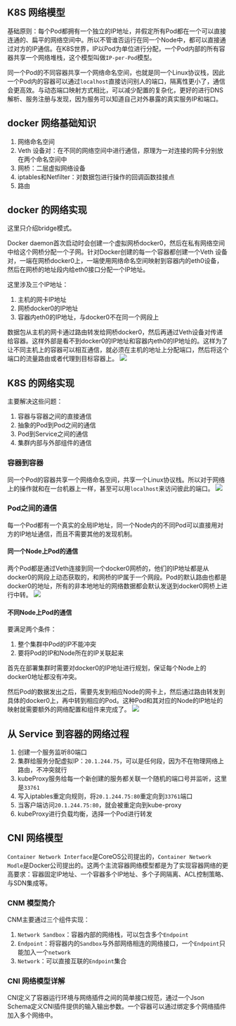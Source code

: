 ## K8S 网络模型
基础原则：每个Pod都拥有一个独立的IP地址，并假定所有Pod都在一个可以直接连通的、扁平的网络空间中。所以不管谁否运行在同一个Node中，都可以直接通过对方的IP通信。在K8S世界，IP以Pod为单位进行分配，一个Pod内部的所有容器共享一个网络堆栈，这个模型叫做`IP-per-Pod`模型。

同一个Pod的不同容器共享一个网络命名空间，也就是同一个Linux协议栈，因此一个Pod内的容器可以通过`localhost`直接访问别人的端口，隔离性更小了，通信会更高效。与动态端口映射方式相比，可以减少配置的复杂化，更好的进行DNS解析、服务注册与发现，因为服务可以知道自己对外暴露的真实服务IP和端口。

## docker 网络基础知识
1. 网络命名空间
2. Veth 设备对：在不同的网络空间中进行通信，原理为一对连接的网卡分别放在两个命名空间中
3. 网桥：二层虚拟网络设备
4. iptables和Netfilter：对数据包进行操作的回调函数挂接点
5. 路由

## docker 的网络实现
这里只介绍bridge模式。

Docker daemon首次启动时会创建一个虚拟网桥docker0，然后在私有网络空间中给这个网桥分配一个子网。针对Docker创建的每一个容器都创建一个Veth 设备对，一端在网桥docker0上，一端使用网络命名空间映射到容器内的eth0设备，然后在网桥的地址段内给eth0接口分配一个IP地址。

这里涉及三个IP地址：
1. 主机的网卡IP地址
2. 网桥docker0的IP地址
3. 容器内eth0的IP地址，与docker0不在同一个网段上

数据包从主机的网卡通过路由转发给网桥docker0，然后再通过Veth设备对传递给容器。这样外部是看不到docker0的IP地址和容器内eth0的IP地址的。这样为了让不同主机上的容器可以相互通信，就必须在主机的地址上分配端口，然后将这个端口的流量路由或者代理到目标容器上。
![](7.%20网络原理/Pasted%20image%2020220801143554.png)
## K8S 的网络实现
主要解决这些问题：
1. 容器与容器之间的直接通信
2. 抽象的Pod到Pod之间的通信
3. Pod到Service之间的通信
4. 集群内部与外部组件的通信

### 容器到容器
同一个Pod的容器共享一个网络命名空间，共享一个Linux协议栈。所以对于网络上的操作就和在一台机器上一样，甚至可以用`localhost`来访问彼此的端口。
![](7.%20网络原理/Pasted%20image%2020220801145315.png)
### Pod之间的通信
每一个Pod都有一个真实的全局IP地址，同一个Node内的不同Pod可以直接用对方的IP地址通信，而且不需要其他的发现机制。

#### 同一个Node上Pod的通信
两个Pod都是通过Veth连接到同一个docker0网桥的，他们的IP地址都是从docker0的网段上动态获取的，和网桥的IP属于一个网段。Pod的默认路由也都是docker0的地址，所有的非本地地址的网络数据都会默认发送到docker0网桥上进行中转。
![](7.%20网络原理/Pasted%20image%2020220801144055.png)
#### 不同Node上Pod的通信
要满足两个条件：
1. 整个集群中Pod的IP不能冲突
2. 要将Pod的IP和Node所在的IP关联起来

首先在部署集群时需要对docker0的IP地址进行规划，保证每个Node上的docker0地址都没有冲突。

然后Pod的数据发出之后，需要先发到相应Node的网卡上，然后通过路由转发到具体的docker0上，再中转到相应的Pod。这种Pod和其对应的Node的IP地址的映射就需要额外的网络配置和组件来完成了。
![](7.%20网络原理/Pasted%20image%2020220801145449.png)
## 从 Service 到容器的网络过程
1. 创建一个服务监听80端口
2. 集群给服务分配虚拟IP：`20.1.244.75`，可以是任何段，因为不在物理网络上路由，不冲突就行
3. kubeProxy服务给每一个新创建的服务都关联一个随机的端口号并监听，这里是`33761`
4. 写入iptables重定向规则，将`20.1.244.75:80`重定向到`33761`端口
5. 当客户端访问`20.1.244.75:80`，就会被重定向到kube-proxy
6. kubeProxy进行负载均衡，选择一个Pod进行转发

## CNI 网络模型
`Container Network Interface`是CoreOS公司提出的，`Container Network Modle`是Docker公司提出的。这两个主流容器网络模型都是为了实现容器网络的更高要求：容器固定IP地址、一个容器多个IP地址、多个子网隔离、ACL控制策略、与SDN集成等。

### CNM 模型简介
CNM主要通过三个组件实现：
1. `Network Sandbox`：容器内部的网络栈，可以包含多个`Endpoint`
2. `Endpoint`：将容器内的`Sandbox`与外部网络相连的网络接口，一个`Endpoint`只能加入一个`network`
3. `Network`：可以直接互联的`Endpoint`集合

### CNI 网络模型详解
CNI定义了容器运行环境与网络插件之间的简单接口规范，通过一个Json Schema定义CNI插件提供的输入输出参数。一个容器可以通过绑定多个网络插件加入多个网络中。